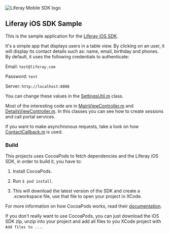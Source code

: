 ![Liferay Mobile SDK logo](https://github.com/liferay/liferay-mobile-sdk/raw/master/logo.png)

## Liferay iOS SDK Sample

This is the sample application for the [Liferay iOS SDK](https://github.com/liferay/liferay-mobile-sdk/tree/master/ios).

It's a simple app that displays users in a table view. By clicking on an user, it will display its contact details such as: name, email, birthday and phones. By default, it uses the following credentials to authenticate:

Email: `test@liferay.com`

Password: `test`

Server: `http://localhost:8080`

You can change these values in the [SettingsUtil.m](Util/SettingsUtil.m) class.

Most of the interesting code are in [MainViewController.m](Controller/MainViewController.m) and [DetailsViewController.m](Controller/DetailsViewController.m). In this classes you can see how to create sessions and call portal services.

If you want to make asynchronous requests, take a look on how [ContactCallback.m](Controller/ContactCallback.m) is used.

### Build

This projects uses CocoaPods to fetch dependencies and the Liferay iOS SDK, in order to build it, you have to:

1. Install CocoaPods.

2. Run `$ pod install`.

3. This will download the latest version of the SDK and create a .xcworkspace
file, use that file to open your project in XCode.

For more information on how CocoaPods works, read their
[documentation](http://guides.cocoapods.org/using/index.html).

If you don't really want to use CocoaPods, you can just download the iOS SDK zip, unzip into your project and add all files to you XCode project with `Add files to ...`.
